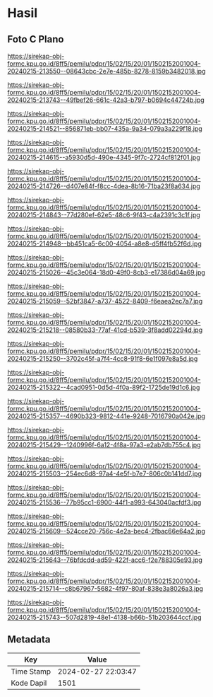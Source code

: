 # Hasil

## Foto C Plano

https://sirekap-obj-formc.kpu.go.id/8ff5/pemilu/pdpr/15/02/15/20/01/1502152001004-20240215-213550--08643cbc-2e7e-485b-8278-8159b3482018.jpg

https://sirekap-obj-formc.kpu.go.id/8ff5/pemilu/pdpr/15/02/15/20/01/1502152001004-20240215-213743--49fbef26-661c-42a3-b797-b0694c44724b.jpg

https://sirekap-obj-formc.kpu.go.id/8ff5/pemilu/pdpr/15/02/15/20/01/1502152001004-20240215-214521--856871eb-bb07-435a-9a34-079a3a229f18.jpg

https://sirekap-obj-formc.kpu.go.id/8ff5/pemilu/pdpr/15/02/15/20/01/1502152001004-20240215-214615--a5930d5d-490e-4345-9f7c-2724cf812f01.jpg

https://sirekap-obj-formc.kpu.go.id/8ff5/pemilu/pdpr/15/02/15/20/01/1502152001004-20240215-214726--d407e84f-f8cc-4dea-8b16-71ba23f8a634.jpg

https://sirekap-obj-formc.kpu.go.id/8ff5/pemilu/pdpr/15/02/15/20/01/1502152001004-20240215-214843--77d280ef-62e5-48c6-9f43-c4a2391c3c1f.jpg

https://sirekap-obj-formc.kpu.go.id/8ff5/pemilu/pdpr/15/02/15/20/01/1502152001004-20240215-214948--bb451ca5-6c00-4054-a8e8-d5ff4fb52f6d.jpg

https://sirekap-obj-formc.kpu.go.id/8ff5/pemilu/pdpr/15/02/15/20/01/1502152001004-20240215-215026--45c3e064-18d0-49f0-8cb3-e17386d04a69.jpg

https://sirekap-obj-formc.kpu.go.id/8ff5/pemilu/pdpr/15/02/15/20/01/1502152001004-20240215-215059--52bf3847-a737-4522-8409-f6eaea2ec7a7.jpg

https://sirekap-obj-formc.kpu.go.id/8ff5/pemilu/pdpr/15/02/15/20/01/1502152001004-20240215-215218--08580b33-77af-41cd-b539-3f8add02294d.jpg

https://sirekap-obj-formc.kpu.go.id/8ff5/pemilu/pdpr/15/02/15/20/01/1502152001004-20240215-215250--3702c45f-a7f4-4cc8-91f8-6e1f097e8a5d.jpg

https://sirekap-obj-formc.kpu.go.id/8ff5/pemilu/pdpr/15/02/15/20/01/1502152001004-20240215-215322--4cad0951-0d5d-4f0a-89f2-1725de19d1c6.jpg

https://sirekap-obj-formc.kpu.go.id/8ff5/pemilu/pdpr/15/02/15/20/01/1502152001004-20240215-215357--4690b323-9812-441e-9248-7016790a042e.jpg

https://sirekap-obj-formc.kpu.go.id/8ff5/pemilu/pdpr/15/02/15/20/01/1502152001004-20240215-215429--1240996f-6a12-4f8a-97a3-e2ab7db755c4.jpg

https://sirekap-obj-formc.kpu.go.id/8ff5/pemilu/pdpr/15/02/15/20/01/1502152001004-20240215-215503--254ec6d8-97a4-4e5f-b7e7-806c0b141dd7.jpg

https://sirekap-obj-formc.kpu.go.id/8ff5/pemilu/pdpr/15/02/15/20/01/1502152001004-20240215-215536--77b95cc1-6900-44f1-a993-643040acfdf3.jpg

https://sirekap-obj-formc.kpu.go.id/8ff5/pemilu/pdpr/15/02/15/20/01/1502152001004-20240215-215609--524cce20-756c-4e2a-bec4-2fbac66e64a2.jpg

https://sirekap-obj-formc.kpu.go.id/8ff5/pemilu/pdpr/15/02/15/20/01/1502152001004-20240215-215643--76bfdcdd-ad59-422f-acc6-f2e788305e93.jpg

https://sirekap-obj-formc.kpu.go.id/8ff5/pemilu/pdpr/15/02/15/20/01/1502152001004-20240215-215714--c8b67967-5682-4f97-80af-838e3a8026a3.jpg

https://sirekap-obj-formc.kpu.go.id/8ff5/pemilu/pdpr/15/02/15/20/01/1502152001004-20240215-215743--507d2819-48e1-4138-b66b-51b203644ccf.jpg


## Metadata

| Key        | Value               |
| ---------- | ------------------- |
| Time Stamp | 2024-02-27 22:03:47 |
| Kode Dapil | 1501                |



